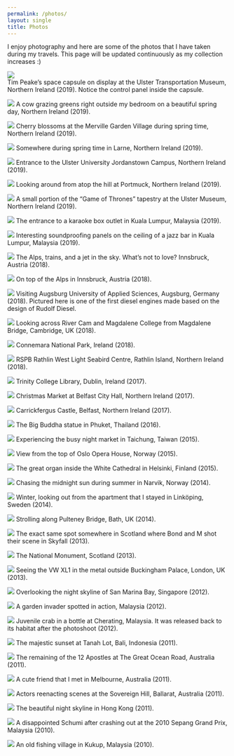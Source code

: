 ```yaml
---
permalink: /photos/
layout: single
title: Photos
---
```


I enjoy photography and here are some of the photos that I have taken during my travels. This page will be updated continuously as my collection increases :)

![](/assets/Photos/TimPeake.jpg)  
Tim Peake’s space capsule on display at the Ulster Transportation Museum, Northern Ireland (2019). Notice the control panel inside the capsule.

![](/assets/Photos/Cow.jpg)
A cow grazing greens right outside my bedroom on a beautiful spring day, Northern Ireland (2019).

![](/assets/Photos/Sakura.jpg)
Cherry blossoms at the Merville Garden Village during spring time, Northern Ireland (2019).

![](/assets/Photos/Larne.jpg)
Somewhere during spring time in Larne, Northern Ireland (2019).

![](/assets/Photos/Ulster.jpg)
Entrance to the Ulster University Jordanstown Campus, Northern Ireland (2019).

![](/assets/Photos/Islandmagee.jpg)
Looking around from atop the hill at Portmuck, Northern Ireland (2019).

![](/assets/Photos/GoT.jpg)
A small portion of the “Game of Thrones” tapestry at the Ulster Museum, Northern Ireland (2019).

![](/assets/Photos/Karaoke.jpg)
The entrance to a karaoke box outlet in Kuala Lumpur, Malaysia (2019).

![](/assets/Photos/Ceiling.jpg)
Interesting soundproofing panels on the ceiling of a jazz bar in Kuala Lumpur, Malaysia (2019).

![](/assets/Photos/InnsbruckTrain.jpg)
The Alps, trains, and a jet in the sky. What’s not to love? Innsbruck, Austria (2018).

![](/assets/Photos/Alps.jpg)
On top of the Alps in Innsbruck, Austria (2018).

![](/assets/Photos/Diesel.jpg)
Visiting Augsburg University of Applied Sciences, Augsburg, Germany (2018). Pictured here is one of the first diesel engines made based on the design of Rudolf Diesel.

![](/assets/Photos/Cambridge.jpg)
Looking across River Cam and Magdalene College from Magdalene Bridge, Cambridge, UK (2018).

![](/assets/Photos/Connemara.jpg)
Connemara National Park, Ireland (2018).

![](/assets/Photos/Rathlin.jpg)
RSPB Rathlin West Light Seabird Centre, Rathlin Island, Northern Ireland (2018).

![](/assets/Photos/Trinity.jpg)
Trinity College Library, Dublin, Ireland (2017).

![](/assets/Photos/Belfast.jpg)
Christmas Market at Belfast City Hall, Northern Ireland (2017).

![](/assets/Photos/CarrickCastle.jpg)
Carrickfergus Castle, Belfast, Northern Ireland (2017).

![](/assets/Photos/Buddha.jpg)
The Big Buddha statue in Phuket, Thailand (2016).

![](/assets/Photos/Taiwan.jpg)
Experiencing the busy night market in Taichung, Taiwan (2015).

![](/assets/Photos/Oslo.jpg)
View from the top of Oslo Opera House, Norway (2015).

![](/assets/Photos/Helsinki.jpg)
The great organ inside the White Cathedral in Helsinki, Finland (2015).

![](/assets/Photos/Volvo.jpg)
Chasing the midnight sun during summer in Narvik, Norway (2014).

![](/assets/Photos/Rosengatan.jpg)
Winter, looking out from the apartment that I stayed in Linköping, Sweden (2014).

![](/assets/Photos/Bath.jpg)
Strolling along Pulteney Bridge, Bath, UK (2014).

![](/assets/Photos/Scotland.jpg)
The exact same spot somewhere in Scotland where Bond and M shot their scene in Skyfall (2013).

![](/assets/Photos/NationalMonument.jpg)
The National Monument, Scotland (2013).

![](/assets/Photos/VW.jpg)
Seeing the VW XL1 in the metal outside Buckingham Palace, London, UK (2013).

![](/assets/Photos/Singapore.jpg)
Overlooking the night skyline of San Marina Bay, Singapore (2012).

![](/assets/Photos/Hopper.jpg)
A garden invader spotted in action, Malaysia (2012).

![](/assets/Photos/Crab.jpg)
Juvenile crab in a bottle at Cherating, Malaysia. It was released back to its habitat after the photoshoot (2012).

![](/assets/Photos/Bali.jpg)
The majestic sunset at Tanah Lot, Bali, Indonesia (2011).

![](/assets/Photos/TwelveApostles.jpg)
The remaining of the 12 Apostles at The Great Ocean Road, Australia (2011).

![](/assets/Photos/Kangaroo.jpg)
A cute friend that I met in Melbourne, Australia (2011).

![](/assets/Photos/Ballarat.jpg)
Actors reenacting scenes at the Sovereign Hill, Ballarat, Australia (2011).

![](/assets/Photos/HK.jpg)
The beautiful night skyline in Hong Kong (2011).

![](/assets/Photos/Schumi.jpg)
A disappointed Schumi after crashing out at the 2010 Sepang Grand Prix, Malaysia (2010).

![](/assets/Photos/Kukup.jpg)
An old fishing village in Kukup, Malaysia (2010).

